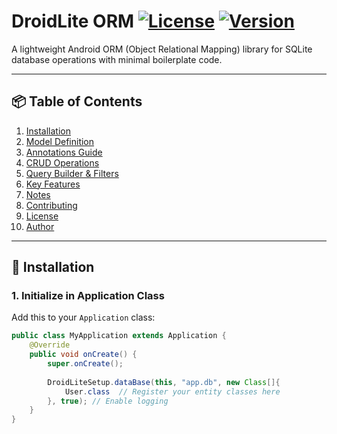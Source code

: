 # DroidLite ORM [![License](https://img.shields.io/badge/license-MIT-blue.svg)](LICENSE) [![Version](https://img.shields.io/badge/version-1.0.0-brightgreen.svg)](CHANGELOG.md)

A lightweight Android ORM (Object Relational Mapping) library for SQLite database operations with minimal boilerplate code.

---

## 📦 Table of Contents
1. [Installation](#installation)
2. [Model Definition](#model-definition)
3. [Annotations Guide](#annotations-guide)
4. [CRUD Operations](#crud-operations)
5. [Query Builder & Filters](#query-builder--filters)
6. [Key Features](#key-features)
7. [Notes](#notes)
8. [Contributing](#contributing)
9. [License](#license)
10. [Author](#author)

---

## 🚀 Installation

### 1. Initialize in Application Class
Add this to your `Application` class:
```java
public class MyApplication extends Application {
    @Override
    public void onCreate() {
        super.onCreate();
        
        DroidLiteSetup.dataBase(this, "app.db", new Class[]{
            User.class  // Register your entity classes here
        }, true); // Enable logging
    }
}
